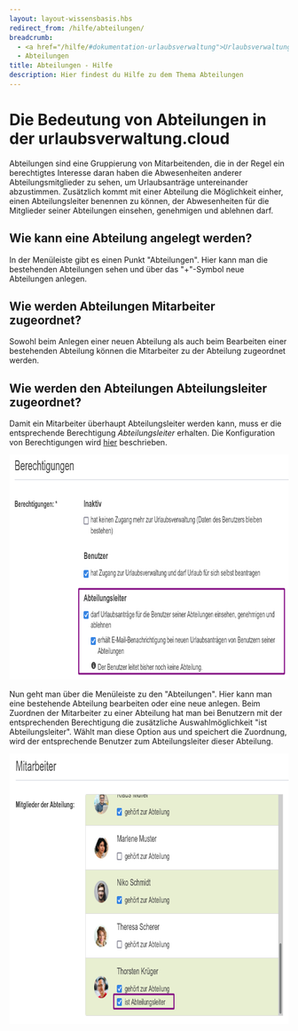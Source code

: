 ```yaml
---
layout: layout-wissensbasis.hbs
redirect_from: /hilfe/abteilungen/
breadcrumb:
  - <a href="/hilfe/#dokumentation-urlaubsverwaltung">Urlaubsverwaltung</a>
  - Abteilungen
title: Abteilungen - Hilfe
description: Hier findest du Hilfe zu dem Thema Abteilungen
---
```


# Die Bedeutung von Abteilungen in der urlaubsverwaltung.cloud

Abteilungen sind eine Gruppierung von Mitarbeitenden,
die in der Regel ein berechtigtes Interesse daran haben die Abwesenheiten anderer Abteilungsmitglieder zu sehen,
um Urlaubsanträge untereinander abzustimmen.
Zusätzlich kommt mit einer Abteilung die Möglichkeit einher, einen Abteilungsleiter benennen zu können,
der Abwesenheiten für die Mitglieder seiner Abteilungen einsehen, genehmigen und ablehnen darf.

## Wie kann eine Abteilung angelegt werden?

In der Menüleiste gibt es einen Punkt "Abteilungen". Hier kann man die
bestehenden Abteilungen sehen und über das "+"-Symbol neue Abteilungen anlegen.

## Wie werden Abteilungen Mitarbeiter zugeordnet?

Sowohl beim Anlegen einer neuen Abteilung als auch beim Bearbeiten einer
bestehenden Abteilung können die Mitarbeiter zu der Abteilung zugeordnet werden.

## Wie werden den Abteilungen Abteilungsleiter zugeordnet?

Damit ein Mitarbeiter überhaupt Abteilungsleiter werden kann, muss er die
entsprechende Berechtigung _Abteilungsleiter_ erhalten. Die Konfiguration von Berechtigungen wird [hier](../benutzer/#wie-stelle-ich-die-berechtigungen-eines-benutzers-ein) beschrieben.

<p>
  <picture>
    <img
      data-magnifiable
      src="abteilungsleiter-berechtigung.png"
      alt="Konfiguration der Berechtigung Abteilungsleiter"
      decoding="async"
      loading="lazy"
      width="789"
      height="406"
    />
  </picture>
</p>

Nun geht man über die Menüleiste zu den "Abteilungen". Hier kann man eine bestehende Abteilung bearbeiten oder eine neue anlegen. Beim Zuordnen der Mitarbeiter zu einer Abteilung hat man bei Benutzern mit der entsprechenden Berechtigung die zusätzliche Auswahlmöglichkeit "ist Abteilungsleiter". Wählt man diese Option aus und speichert die Zuordnung, wird der entsprechende Benutzer zum Abteilungsleiter dieser Abteilung.

<p>
  <picture>
    <img
      data-magnifiable
      src="abteilungsleiter-abteilung.png"
      alt="Abteilungsleiter einer Abteilung konfigurieren"
      decoding="async"
      loading="lazy"
      width="784"
      height="487"
    />
  </picture>
</p>
